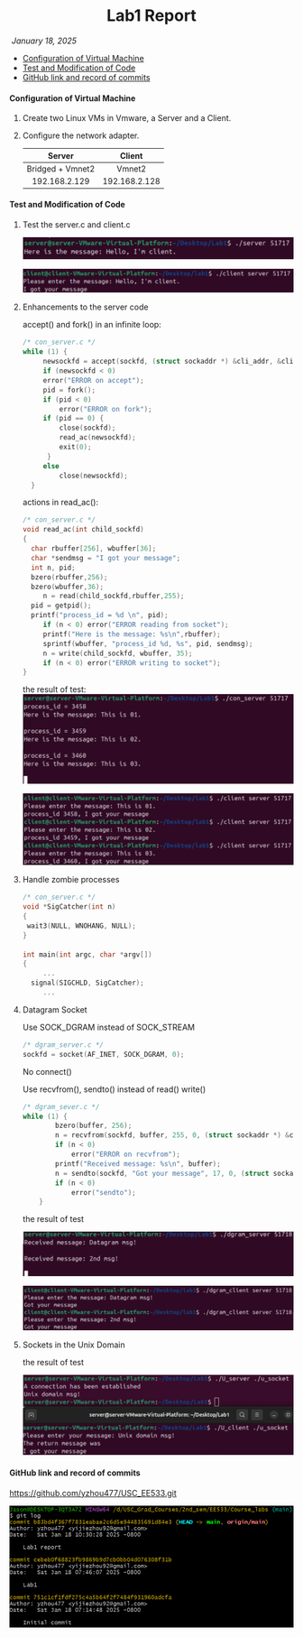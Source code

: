 <h1 align="center"> Lab1 Report </h1>

​									*January 18, 2025*



* [Configuration of Virtual Machine](#1)
* [Test and Modification of Code](#2)
* [GitHub link and record of commits](#3)



<h4 id="1"> Configuration of Virtual Machine </h4>

1. Create two Linux VMs in Vmware, a Server and a Client.

2. Configure the network adapter.

   |      Server      |    Client     |
   | :--------------: | :-----------: |
   | Bridged + Vmnet2 |    Vmnet2     |
   |  192.168.2.129   | 192.168.2.128 |



<h4 id="2"> Test and Modification of Code </h4>

1. Test the server.c and client.c

   ![result of server.c](./Pictures/093907.png)

   ![result of client.c](./Pictures/094359.png)

2. Enhancements to the server code

   accept() and fork() in an infinite loop:

   ```` c
   /* con_server.c */
   while (1) { 
   		newsockfd = accept(sockfd, (struct sockaddr *) &cli_addr, &clilen); 
   		if (newsockfd < 0) 
   		error("ERROR on accept"); 
   		pid = fork(); 
   		if (pid < 0) 
   			error("ERROR on fork"); 
   		if (pid == 0) { 
   			close(sockfd); 
   			read_ac(newsockfd); 
   			exit(0); 
   		 } 
   		else 
   			close(newsockfd); 
   	 }
   ````

   

   actions in read_ac():

   ```` c
   /* con_server.c */
   void read_ac(int child_sockfd)
   {
   	 char rbuffer[256], wbuffer[36];
   	 char *sendmsg = "I got your message";
   	 int n, pid;
   	 bzero(rbuffer,256);
   	 bzero(wbuffer,36);
        n = read(child_sockfd,rbuffer,255);
   	 pid = getpid();
   	 printf("process_id = %d \n", pid);
        if (n < 0) error("ERROR reading from socket");
        printf("Here is the message: %s\n",rbuffer);
        sprintf(wbuffer, "process_id %d, %s", pid, sendmsg);
        n = write(child_sockfd, wbuffer, 35);
        if (n < 0) error("ERROR writing to socket");
   }
   ````

   

   the result of test:![con_server](./Pictures/095443.png)

   ![client](./Pictures/095458.png)

   

3. Handle zombie processes

   ````c
   /* con_server.c */
   void *SigCatcher(int n) 
   { 
   	wait3(NULL, WNOHANG, NULL); 
   }
   
   int main(int argc, char *argv[])
   {
        ...
   	 signal(SIGCHLD, SigCatcher);
        ...
   ````

   

   

4. Datagram Socket

   Use SOCK_DGRAM instead of SOCK_STREAM

   ````c
   /* dgram_server.c */
   sockfd = socket(AF_INET, SOCK_DGRAM, 0);
   ````

   

   No connect()

   Use recvfrom(), sendto() instead of read() write()

   ````c
   /* dgram_sever.c */
   while (1) {
           bzero(buffer, 256);
           n = recvfrom(sockfd, buffer, 255, 0, (struct sockaddr *) &cli_addr, &clilen);
           if (n < 0) 
               error("ERROR on recvfrom");
           printf("Received message: %s\n", buffer);
           n = sendto(sockfd, "Got your message", 17, 0, (struct sockaddr *) &cli_addr, clilen);
           if (n < 0) 
               error("sendto");
       }
   ````

   

   the result of test

   ![dgram_server](./Pictures/101515.png)

   ![dgram_client](./Pictures/101535.png)

   

5. Sockets in the Unix Domain 

   the result of test

   ![Unix domain socket](./Pictures/102234.png)

   

<h4 id="3"> GitHub link and record of commits </h3>

https://github.com/yzhou477/USC_EE533.git

![record of commits](./Pictures/103159.png)